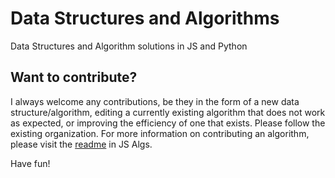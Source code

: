 # Data Structures and Algorithms
Data Structures and Algorithm solutions in JS and Python

## Want to contribute?

I always welcome any contributions, be they in the form of a new data structure/algorithm, editing a currently existing algorithm that does not work as expected, or improving the efficiency of one that exists. Please follow the existing organization. For more information on contributing an algorithm, please visit the [readme](https://github.com/bry-an/data-structures-algorithms/blob/master/javascript/algorithms/README.md) in JS Algs.  

Have fun!
